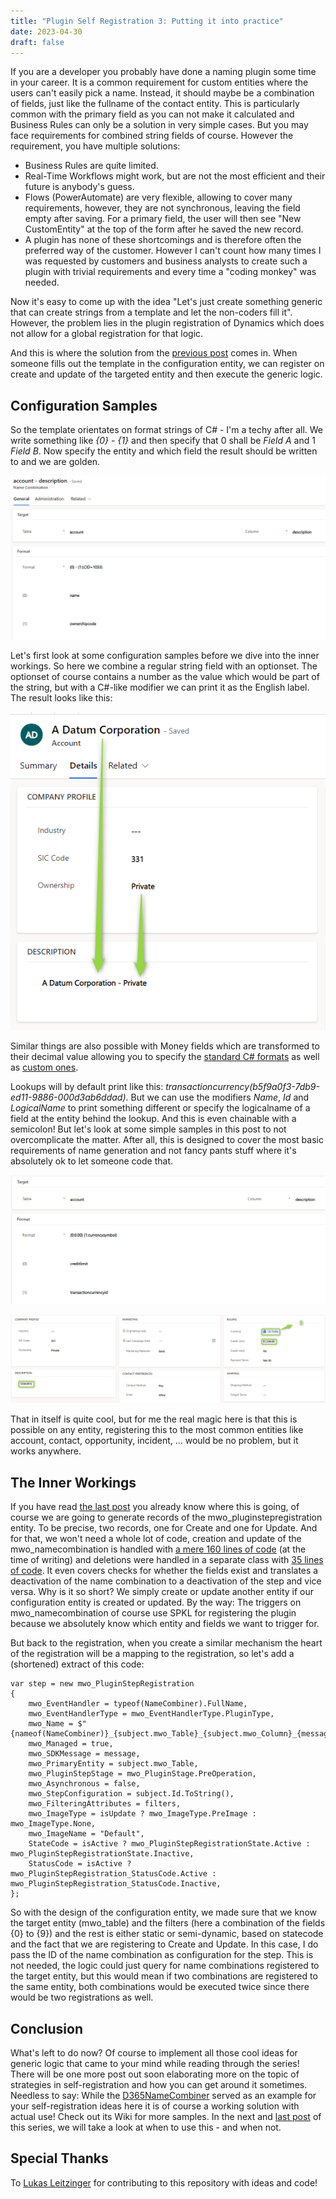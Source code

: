 ```yaml
---
title: "Plugin Self Registration 3: Putting it into practice"
date: 2023-04-30
draft: false
---
```


If you are a developer you probably have done a naming plugin some time in your career.
It is a common requirement for custom entities where the users can't easily pick a name. Instead, it should maybe be a combination of fields, just like the fullname of the contact entity. 
This is particularly common with the primary field as you can not make it calculated and Business Rules can only be a solution in very simple cases.
But you may face requirements for combined string fields of course. 
However the requirement, you have multiple solutions:
- Business Rules are quite limited.
- Real-Time Workflows might work, but are not the most efficient and their future is anybody's guess.
- Flows (PowerAutomate) are very flexible, allowing to cover many requirements, however, they are not synchronous, leaving the field empty after saving. For a primary field, the user will then see "New CustomEntity" at the top of the form after he saved the new record.
- A plugin has none of these shortcomings and is therefore often the preferred way of the customer. However I can't count how many times I was requested by customers and business analysts to create such a plugin with trivial requirements and every time a "coding monkey" was needed.

Now it's easy to come up with the idea "Let's just create something generic that can create strings from a template and let the non-coders fill it". However, the problem lies in the plugin registration of Dynamics which does not allow for a global registration for that logic.

And this is where the solution from the [previous post](/post/plugin-self-registration/solution) comes in. When someone fills out the template in the configuration entity, we can register on create and update of the targeted entity and then execute the generic logic. 

## Configuration Samples
So the template orientates on format strings of C# - I'm a techy after all. We write something like _{0} - {1}_ and then specify that 0 shall be _Field A_ and 1 _Field B_. Now specify the entity and which field the result should be written to and we are golden. 

![A sample configuration with a string field and an optionset.](configOptionset.png)

Let's first look at some configuration samples before we dive into the inner workings.
So here we combine a regular string field with an optionset. The optionset of course contains a number as the value which would be part of the string, but with a C#-like modifier we can print it as the English label. The result looks like this:

![The result from the previous configuration.](resultOptionset.png)

Similar things are also possible with Money fields which are transformed to their decimal value allowing you to specify the [standard C# formats](https://learn.microsoft.com/en-us/dotnet/standard/base-types/standard-numeric-format-strings) as well as [custom ones](https://learn.microsoft.com/en-us/dotnet/standard/base-types/custom-numeric-format-strings).

Lookups will by default print like this: _transactioncurrency(b5f9a0f3-7db9-ed11-9886-000d3ab6ddad)_. But we can use the modifiers _Name_, _Id_ and _LogicalName_ to print something different or specify the logicalname of a field at the entity behind the lookup. And this is even chainable with a semicolon! But let's look at some simple samples in this post to not overcomplicate the matter. After all, this is designed to cover the most basic requirements of name generation and not fancy pants stuff where it's absolutely ok to let someone code that.

![A sample Configuration with a money field and an entity reference.](configEntityReference.png)

![The result from the previous configuration.](resultEntityReference.png)

That in itself is quite cool, but for me the real magic here is that this is possible on any entity, registering this to the most common entities like account, contact, opportunity, incident, ... would be no problem, but it works anywhere. 

## The Inner Workings
If you have read [the last post](/post/plugin-self-registration/solution) you already know where this is going, of course we are going to generate records of the mwo_pluginstepregistration entity. To be precise, two records, one for Create and one for Update. 
And for that, we won't need a whole lot of code, creation and update of the mwo_namecombination is handled with [a mere 160 lines of code](https://github.com/Kunter-Bunt/D365NameCombiner/blob/main/mwo.D365NameCombiner.Plugins/Executables/RegistrationExecutable.cs) (at the time of writing) and deletions were handled in a separate class with [35 lines of code](https://github.com/Kunter-Bunt/D365NameCombiner/blob/main/mwo.D365NameCombiner.Plugins/Executables/DeleteRegistrationExecutable.cs). It even covers checks for whether the fields exist and translates a deactivation of the name combination to a deactivation of the step and vice versa. 
Why is it so short? We simply create or update another entity if our configuration entity is created or updated. By the way: The triggers on mwo_namecombination of course use SPKL for registering the plugin because we absolutely know which entity and fields we want to trigger for.

But back to the registration, when you create a similar mechanism the heart of the registration will be a mapping to the registration, so let's add a (shortened) extract of this code:
```
var step = new mwo_PluginStepRegistration
{
    mwo_EventHandler = typeof(NameCombiner).FullName,
    mwo_EventHandlerType = mwo_EventHandlerType.PluginType,
    mwo_Name = $"{nameof(NameCombiner)}_{subject.mwo_Table}_{subject.mwo_Column}_{message}",
    mwo_Managed = true,
    mwo_SDKMessage = message,
    mwo_PrimaryEntity = subject.mwo_Table,
    mwo_PluginStepStage = mwo_PluginStage.PreOperation,
    mwo_Asynchronous = false,
    mwo_StepConfiguration = subject.Id.ToString(),
    mwo_FilteringAttributes = filters, 
    mwo_ImageType = isUpdate ? mwo_ImageType.PreImage : mwo_ImageType.None,
    mwo_ImageName = "Default",
    StateCode = isActive ? mwo_PluginStepRegistrationState.Active : mwo_PluginStepRegistrationState.Inactive,
    StatusCode = isActive ? mwo_PluginStepRegistration_StatusCode.Active : mwo_PluginStepRegistration_StatusCode.Inactive,
};
```
So with the design of the configuration entity, we made sure that we know the target entity (mwo_table) and the filters (here a combination of the fields {0} to {9}) and the rest is either static or semi-dynamic, based on statecode and the fact that we are registering to Create and Update. In this case, I do pass the ID of the name combination as configuration for the step. This is not needed, the logic could just query for name combinations registered to the target entity, but this would mean if two combinations are registered to the same entity, both combinations would be executed twice since there would be two registrations as well. 

## Conclusion
What's left to do now? Of course to implement all those cool ideas for generic logic that came to your mind while reading through the series! There will be one more post out soon elaborating more on the topic of strategies in self-registration and how you can get around it sometimes.
Needless to say: While the [D365NameCombiner](https://github.com/Kunter-Bunt/D365NameCombiner/) served as an example for your self-registration ideas here it is of course a working solution with actual use! Check out its Wiki for more samples.
In the next and [last post](/post/plugin-self-registration/outlook) of this series, we will take a look at when to use this - and when not.

## Special Thanks
To [Lukas Leitzinger](https://www.linkedin.com/in/lukas-leitzinger-6b5654160/) for contributing to this repository with ideas and code!